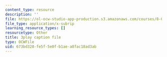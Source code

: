 ```yaml
---
content_type: resource
description: ''
file: https://ol-ocw-studio-app-production.s3.amazonaws.com/courses/8-01sc-classical-mechanics-fall-2016/673bd328fe5f5e0fb1aea8fac18ad3ab_83NmtaE7fEk.vtt
file_type: application/x-subrip
learning_resource_types: []
resourcetype: Other
title: 3play caption file
type: OCWFile
uid: 673bd328-fe5f-5e0f-b1ae-a8fac18ad3ab
---
```

